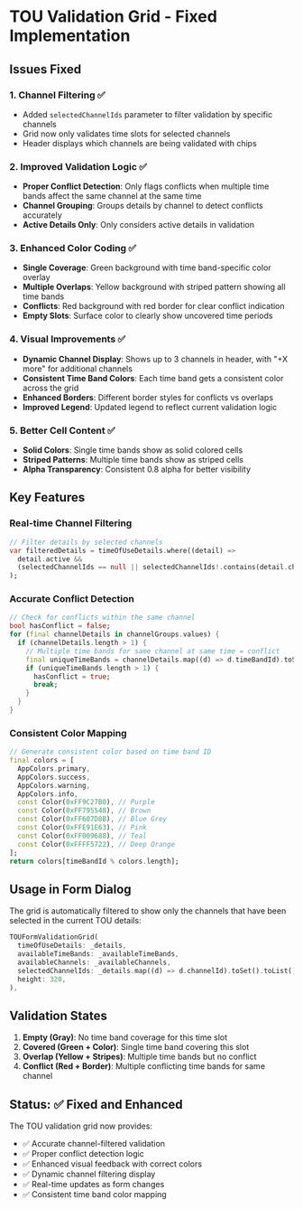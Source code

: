 # TOU Validation Grid - Fixed Implementation

## Issues Fixed

### 1. **Channel Filtering** ✅
- Added `selectedChannelIds` parameter to filter validation by specific channels
- Grid now only validates time slots for selected channels
- Header displays which channels are being validated with chips

### 2. **Improved Validation Logic** ✅
- **Proper Conflict Detection**: Only flags conflicts when multiple time bands affect the same channel at the same time
- **Channel Grouping**: Groups details by channel to detect conflicts accurately
- **Active Details Only**: Only considers active details in validation

### 3. **Enhanced Color Coding** ✅
- **Single Coverage**: Green background with time band-specific color overlay
- **Multiple Overlaps**: Yellow background with striped pattern showing all time bands
- **Conflicts**: Red background with red border for clear conflict indication
- **Empty Slots**: Surface color to clearly show uncovered time periods

### 4. **Visual Improvements** ✅
- **Dynamic Channel Display**: Shows up to 3 channels in header, with "+X more" for additional channels
- **Consistent Time Band Colors**: Each time band gets a consistent color across the grid
- **Enhanced Borders**: Different border styles for conflicts vs overlaps
- **Improved Legend**: Updated legend to reflect current validation logic

### 5. **Better Cell Content** ✅
- **Solid Colors**: Single time bands show as solid colored cells
- **Striped Patterns**: Multiple time bands show as striped cells
- **Alpha Transparency**: Consistent 0.8 alpha for better visibility

## Key Features

### Real-time Channel Filtering
```dart
// Filter details by selected channels
var filteredDetails = timeOfUseDetails.where((detail) => 
  detail.active && 
  (selectedChannelIds == null || selectedChannelIds!.contains(detail.channelId))
);
```

### Accurate Conflict Detection
```dart
// Check for conflicts within the same channel
bool hasConflict = false;
for (final channelDetails in channelGroups.values) {
  if (channelDetails.length > 1) {
    // Multiple time bands for same channel at same time = conflict
    final uniqueTimeBands = channelDetails.map((d) => d.timeBandId).toSet();
    if (uniqueTimeBands.length > 1) {
      hasConflict = true;
      break;
    }
  }
}
```

### Consistent Color Mapping
```dart
// Generate consistent color based on time band ID
final colors = [
  AppColors.primary,
  AppColors.success,
  AppColors.warning,
  AppColors.info,
  const Color(0xFF9C27B0), // Purple
  const Color(0xFF795548), // Brown
  const Color(0xFF607D8B), // Blue Grey
  const Color(0xFFE91E63), // Pink
  const Color(0xFF009688), // Teal
  const Color(0xFFFF5722), // Deep Orange
];
return colors[timeBandId % colors.length];
```

## Usage in Form Dialog

The grid is automatically filtered to show only the channels that have been selected in the current TOU details:

```dart
TOUFormValidationGrid(
  timeOfUseDetails: _details,
  availableTimeBands: _availableTimeBands,
  availableChannels: _availableChannels,
  selectedChannelIds: _details.map((d) => d.channelId).toSet().toList(),
  height: 320,
),
```

## Validation States

1. **Empty (Gray)**: No time band coverage for this time slot
2. **Covered (Green + Color)**: Single time band covering this slot
3. **Overlap (Yellow + Stripes)**: Multiple time bands but no conflict
4. **Conflict (Red + Border)**: Multiple conflicting time bands for same channel

## Status: ✅ Fixed and Enhanced

The TOU validation grid now provides:
- ✅ Accurate channel-filtered validation
- ✅ Proper conflict detection logic
- ✅ Enhanced visual feedback with correct colors
- ✅ Dynamic channel filtering display
- ✅ Real-time updates as form changes
- ✅ Consistent time band color mapping
